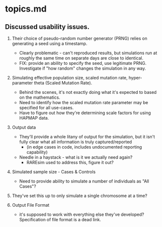 topics.md
======

Discussed usability issues.  
------

1. Their choice of pseudo-random number generator (PRNG) relies on generating a seed using a timestamp.  
	- Clearly problematic - can't reproduced results, but simulations run at roughly the same time on separate days are close to identical.
	- FIX: provide an ability to specify the seed, use legitimate PRNG.  Investigate if "how random" changes the simulation in any way. 

2. Simulating effective population size, scaled mutation rate, hyper-parameter theta (Scaled Mutation Rate).
	- Behind the scenes, it's not exactly doing what it's expected to based on the mathematics.  
	- Need to identify how the scaled mutation rate parameter may be specified for all use-cases. 
	- Have to figure out how they're determining scale factors for using HAPMAP data. 

3. Output data
	- They'll provide a whole litany of output for the simulation, but it isn't fully clear what all information is truly captured/reported
		+ (in edge cases in code, includes undocumented reporting capability)
	- Needle in a haystack - what is it we actually need again? 
		+ RAREsim used to address this, figure it out? 

4. Simulated sample size - Cases & Controls
	- Need to provide ability to simulate a number of individuals as "All Cases"?

5. They've set this up to only simulate a single chromosome at a time?

6. Output File Format
	- it's supposed to work with everything else they've developed?  Specification of file format is a dead link. 